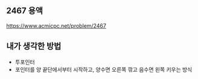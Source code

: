 ## 2467 용액

<https://www.acmicpc.net/problem/2467>

## 내가 생각한 방법

<!-- ![이미지](./img.png) -->

- 투포인터
- 포인터를 양 끝단에서부터 시작하고, 양수면 오른쪽 깎고 음수면 왼쪽 키우는 방식
